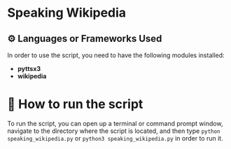 # Speaking Wikipedia

## ⚙️ Languages or Frameworks Used

In order to use the script, you need to have the following modules installed:
- **pyttsx3**
- **wikipedia**

# 🌟 How to run the script
To run the script, you can open up a terminal or command prompt window, navigate to the directory where the script is located, and then type `python speaking_wikipedia.py` or `python3 speaking_wikipedia.py` in order to run it.

